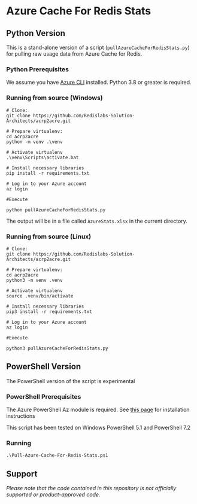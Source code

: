 # Azure Cache For Redis Stats

## Python Version

This is a stand-alone version of a script (`pullAzureCacheForRedisStats.py`) for pulling raw usage data from Azure Cache for Redis.

### Python Prerequisites
We assume you have [Azure CLI](https://docs.microsoft.com/en-us/cli/azure/install-azure-cli) installed.
Python 3.8 or greater is required.

### Running from source (Windows)

```
# Clone:
git clone https://github.com/Redislabs-Solution-Architects/acrp2acre.git

# Prepare virtualenv:
cd acrp2acre
python -m venv .\venv

# Activate virtualenv
.\venv\Scripts\activate.bat

# Install necessary libraries
pip install -r requirements.txt

# Log in to your Azure account
az login

#Execute 

python pullAzureCacheForRedisStats.py
```

The output will be in a file called `AzureStats.xlsx` in the current directory.

### Running from source (Linux)
```
# Clone:
git clone https://github.com/Redislabs-Solution-Architects/acrp2acre.git

# Prepare virtualenv:
cd acrp2acre
python3 -m venv .venv

# Activate virtualenv
source .venv/bin/activate

# Install necessary libraries
pip3 install -r requirements.txt

# Log in to your Azure account
az login

#Execute 

python3 pullAzureCacheForRedisStats.py
```

## PowerShell Version

The PowerShell version of the script is experimental

### PowerShell Prerequisites

The Azure PowerShell Az module is required.
See [this page](https://learn.microsoft.com/en-us/powershell/azure/install-azure-powershell?view=azps-10.3.0) for installation instructions

This script has been tested on Windows PowerShell 5.1 and PowerShell 7.2

### Running
```
.\Pull-Azure-Cache-For-Redis-Stats.ps1
```

## Support

_Please note that the code contained in this repository is not officially supported or product-approved code._
